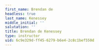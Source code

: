 ```yaml
---
first_name: Brendan de
headless: true
last_name: Kenessey
middle_initial: ''
salutation: ''
title: Brendan de Kenessey
type: instructor
uid: 6c9e329d-ff45-6279-b6e4-2c8c1bef550d
---
```

